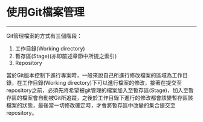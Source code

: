 # 使用Git檔案管理

---

Git管理檔案的方式有三個階段：

1. 工作目錄\(Working directory\)
2. 暫存區\(Stage\)\(亦即前述章節中所提之索引\)
3. Repository

當於Git版本控制下進行專案時，一般來說自己所進行修改檔案的區域為工作目錄，在工作目錄\(Working directory\)下可以進行檔案的修改，接著在提交至repository之前，必須先將希望被git管理的檔案加入至暫存區\(Stage\)，加入至暫存區的檔案會自動被Git所追蹤，之後於工作目錄下進行的修改都會該變暫存區該檔案的狀態，最後當一切修改確定時，才會將暫存區中改變的集合提交至repository。

